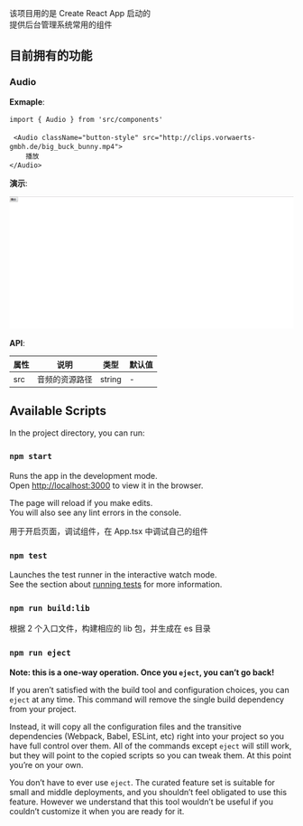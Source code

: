该项目用的是 Create React App 启动的  
提供后台管理系统常用的组件

## 目前拥有的功能

### Audio

**Exmaple**:

```Tsx
import { Audio } from 'src/components'

 <Audio className="button-style" src="http://clips.vorwaerts-gmbh.de/big_buck_bunny.mp4">
    播放
</Audio>
```

**演示**:

![image](./gifs/audio.gif)

**API**:

| 属性 | 说明           | 类型   | 默认值 |
| ---- | -------------- | ------ | ------ |
| src  | 音频的资源路径 | string | -      |

## Available Scripts

In the project directory, you can run:

### `npm start`

Runs the app in the development mode.<br>
Open [http://localhost:3000](http://localhost:3000) to view it in the browser.

The page will reload if you make edits.<br>
You will also see any lint errors in the console.

用于开启页面，调试组件，在 App.tsx 中调试自己的组件

### `npm test`

Launches the test runner in the interactive watch mode.<br>
See the section about [running tests](https://facebook.github.io/create-react-app/docs/running-tests) for more information.

### `npm run build:lib`

根据 2 个入口文件，构建相应的 lib 包，并生成在 es 目录

### `npm run eject`

**Note: this is a one-way operation. Once you `eject`, you can’t go back!**

If you aren’t satisfied with the build tool and configuration choices, you can `eject` at any time. This command will remove the single build dependency from your project.

Instead, it will copy all the configuration files and the transitive dependencies (Webpack, Babel, ESLint, etc) right into your project so you have full control over them. All of the commands except `eject` will still work, but they will point to the copied scripts so you can tweak them. At this point you’re on your own.

You don’t have to ever use `eject`. The curated feature set is suitable for small and middle deployments, and you shouldn’t feel obligated to use this feature. However we understand that this tool wouldn’t be useful if you couldn’t customize it when you are ready for it.
